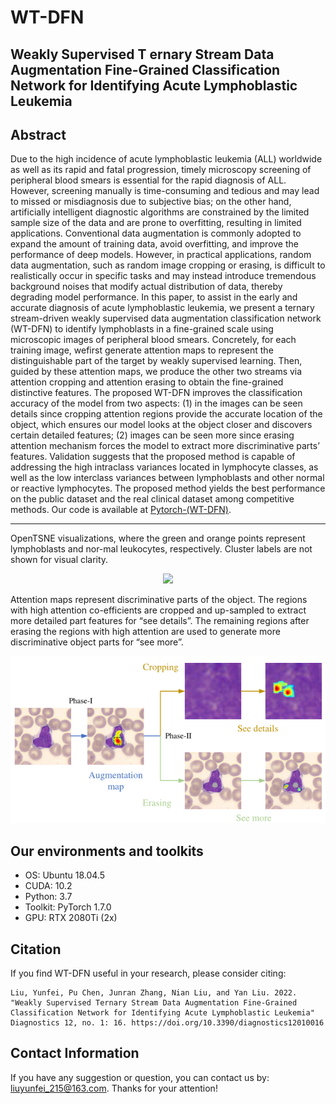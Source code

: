 # WT-DFN
## Weakly Supervised T ernary Stream Data Augmentation Fine-Grained Classification Network for Identifying Acute Lymphoblastic Leukemia

Abstract
----------
Due to the high incidence of acute lymphoblastic leukemia (ALL) worldwide as well as its rapid and fatal progression, timely microscopy screening of peripheral blood smears is essential for the rapid diagnosis of ALL. However, screening manually is time-consuming and tedious and may lead to missed or misdiagnosis due to subjective bias; on the other hand, artificially intelligent diagnostic algorithms are constrained by the limited sample size of the data and are prone to overfitting, resulting in limited applications. Conventional data augmentation is commonly adopted to expand the amount of training data, avoid overfitting, and improve the performance of deep models. However, in practical applications, random data augmentation, such as random image cropping or erasing, is difficult to realistically occur in specific tasks and may instead introduce tremendous background noises that modify actual distribution of data, thereby degrading model performance. In this paper, to assist in the early and accurate diagnosis of acute lymphoblastic leukemia, we present a ternary stream-driven weakly supervised data augmentation classification network (WT-DFN) to identify lymphoblasts in a fine-grained scale using microscopic images of peripheral blood smears. Concretely, for each training image, wefirst generate attention maps to represent the distinguishable part of the target by weakly supervised learning. Then, guided by these attention maps, we produce the other two streams via attention cropping and attention erasing to obtain the fine-grained distinctive features. The proposed WT-DFN improves the classification accuracy of the model from two aspects: (1) in the images can be seen details since cropping attention regions provide the accurate location of the object, which ensures our model looks at the object closer and discovers certain detailed features; (2) images can be seen more since erasing attention mechanism forces the model to extract more discriminative parts’ features. Validation suggests that the proposed method is capable of addressing the high intraclass variances located in lymphocyte classes, as well as the low interclass variances between lymphoblasts and other normal or reactive lymphocytes. The proposed method yields the best performance on the public dataset and the real clinical dataset among competitive methods. Our code is available at [Pytorch-(WT-DFN)](https://github.com/YunDuanFei/WT-DFN).

--------------------------------------------------
OpenTSNE visualizations, where the green and orange points represent lymphoblasts and nor-mal leukocytes, respectively. Cluster labels are not shown for visual clarity. 

<p align="center">
<img src="docs/cell_dis.png">
</p>

Attention maps represent discriminative parts of the object. The regions with high attention co-efficients are cropped and up-sampled to extract more detailed part features for “see details”. The remaining regions after erasing the regions with high attention are used to generate more discriminative object parts for “see more”.
<p align="center">
<img src="docs/details_and_more.png">
</p>


Our environments and toolkits
-----------

- OS: Ubuntu 18.04.5
- CUDA: 10.2
- Python: 3.7
- Toolkit: PyTorch 1.7.0
- GPU: RTX 2080Ti (2x)



Citation
--------
If you find WT-DFN useful in your research, please consider citing:

    Liu, Yunfei, Pu Chen, Junran Zhang, Nian Liu, and Yan Liu. 2022. "Weakly Supervised Ternary Stream Data Augmentation Fine-Grained Classification Network for Identifying Acute Lymphoblastic Leukemia" Diagnostics 12, no. 1: 16. https://doi.org/10.3390/diagnostics12010016

## Contact Information

If you have any suggestion or question, you can contact us by: liuyunfei_215@163.com. Thanks for your attention!


